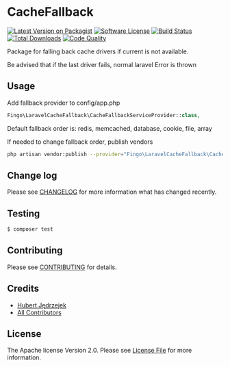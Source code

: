 # CacheFallback

[![Latest Version on Packagist][ico-version]][link-packagist]
[![Software License][ico-license]](LICENSE.md)
[![Build Status][ico-travis]][link-travis]
[![Total Downloads][ico-downloads]][link-downloads]
[![Code Quality][cq-badge]][cq-link]

Package for falling back cache drivers if current is not available.

Be advised that if the last driver fails, normal laravel Error is thrown

## Usage
Add fallback provider to config/app.php
``` php
Fingo\LaravelCacheFallback\CacheFallbackServiceProvider::class,
```

Default fallback order is: redis, memcached, database, cookie, file, array

If needed to change fallback order, publish vendors
 ``` bash
 php artisan vendor:publish --provider="Fingo\LaravelCacheFallback\CacheFallbackServiceProvider"
 ```

## Change log

Please see [CHANGELOG](CHANGELOG.md) for more information what has changed recently.

## Testing

``` bash
$ composer test
```

## Contributing

Please see [CONTRIBUTING](CONTRIBUTING.md) for details.

## Credits

 - [Hubert Jędrzejek][link-author]
 - [All Contributors][link-contributors]

## License

The Apache license Version 2.0. Please see [License File](LICENSE.md) for more information.

[ico-version]: https://img.shields.io/packagist/v/fingo/laravel-cache-fallback.svg?style=flat-square
[ico-license]: https://img.shields.io/badge/license-Apache%202.0-brightgreen.svg?style=flat-square
[ico-travis]: https://img.shields.io/travis/fingo/laravel-cache-fallback/master.svg?style=flat-square
[ico-downloads]: https://img.shields.io/packagist/dt/fingo/laravel-cache-fallback.svg?style=flat-square
[cq-badge]: https://insight.sensiolabs.com/projects/fe703ae4-3675-46d7-be31-13da23d84ceb/mini.png

[link-packagist]: https://packagist.org/packages/fingo/laravel-cache-fallback
[link-travis]: https://travis-ci.org/fingo/laravel-cache-fallback
[link-downloads]: https://packagist.org/packages/fingo/laravel-cache-fallback
[cq-link]: https://insight.sensiolabs.com/projects/fe703ae4-3675-46d7-be31-13da23d84ceb

[link-author]: https://github.com/HubertJedrzejek
[link-contributors]: ../../contributors